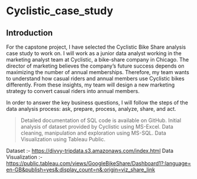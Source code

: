 # Cyclistic_case_study
## Introduction
For the capstone project, I have selected the Cyclistic Bike Share analysis case study to work on. 
I will work as a junior data analyst working in the marketing analyst team at Cyclistic, a bike-share company in Chicago. The director of marketing believes the company’s future success depends on maximizing the number of annual memberships. Therefore, my team wants to understand how casual riders and annual members use Cyclistic bikes differently. From these insights, my team will design a new marketing strategy to convert casual riders into annual members.

In order to answer the key business questions, I will follow the steps of the data analysis process: ask, prepare, process, analyze, share, and act.
> Detailed documentation of SQL code is available on GitHub.
> Initial analysis of dataset provided by Cyclistic using MS-Excel.
> Data cleaning, manipulation and exploration using MS-SQL.
> Data Visualization using Tableau Public.

Dataset :- https://divvy-tripdata.s3.amazonaws.com/index.html
Data Visualization :- https://public.tableau.com/views/GoogleBikeShare/Dashboard1?:language=en-GB&publish=yes&:display_count=n&:origin=viz_share_link

